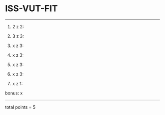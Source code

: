 # ISS-VUT-FIT
--------------
 1) 2 z 2:
 
 2) 3 z 3:
 
 3) x z 3:
 
 4) x z 3:
 
 5) x z 3:
 
 6) x z 3:
 
 7) x z 1:
 
 bonus: x
 
 -------------------------
 
 total points = 5
